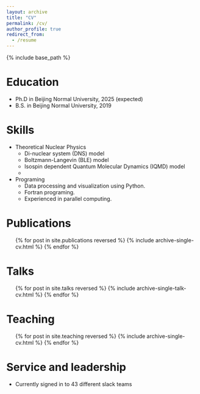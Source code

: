 ```yaml
---
layout: archive
title: "CV"
permalink: /cv/
author_profile: true
redirect_from:
  - /resume
---
```


{% include base_path %}

Education
======
* Ph.D in Beijing Normal University, 2025 (expected)
* B.S. in Beijing Normal University, 2019

  
Skills
======
* Theoretical Nuclear Physics
    * Di-nuclear system (DNS) model
    * Boltzmann-Langevin (BLE) model
    * Isospin dependent Quantum Molecular Dynamics (IQMD) model
    * 
* Programing
  * Data processing and visualization using Python.
  * Fortran programing.
  * Experienced in parallel computing.

Publications
======
  <ul>{% for post in site.publications reversed %}
    {% include archive-single-cv.html %}
  {% endfor %}</ul>
  
Talks
======
  <ul>{% for post in site.talks reversed %}
    {% include archive-single-talk-cv.html  %}
  {% endfor %}</ul>
  
Teaching
======
  <ul>{% for post in site.teaching reversed %}
    {% include archive-single-cv.html %}
  {% endfor %}</ul>
  
Service and leadership
======
* Currently signed in to 43 different slack teams
